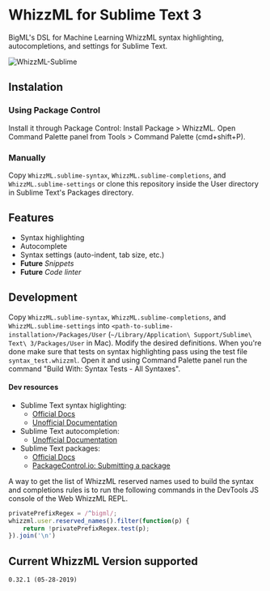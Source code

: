 # WhizzML for Sublime Text 3

BigML's DSL for Machine Learning WhizzML syntax highlighting, autocompletions,
and settings for Sublime Text.

![WhizzML-Sublime](https://raw.githubusercontent.com/whizzml/whizzml-sublime/master/whizzml-sublime.gif "WhizzML-Sublime")

## Instalation

### Using Package Control

Install it through Package Control: Install Package > WhizzML. Open Command
Palette panel from Tools > Command Palette (cmd+shift+P).

### Manually

Copy `WhizzML.sublime-syntax`, `WhizzML.sublime-completions`, and
`WhizzML.sublime-settings` or clone this repository inside the User directory
in Sublime Text's Packages directory.

## Features

- Syntax highlighting
- Autocomplete
- Syntax settings (auto-indent, tab size, etc.)
- **Future** _Snippets_
- **Future** _Code linter_

## Development

Copy `WhizzML.sublime-syntax`, `WhizzML.sublime-completions`, and
`WhizzML.sublime-settings` into
`<path-to-sublime-installation>/Packages/User`
(`~/Library/Application\ Support/Sublime\ Text\ 3/Packages/User` in Mac).
Modify the desired definitions. When you're done make sure that tests on syntax
highlighting pass using the test file `syntax_test.whizzml`. Open it and using
Command Palette panel run the command "Build With: Syntax Tests - All
Syntaxes".

#### Dev resources

- Sublime Text syntax higlighting:
    - [Official Docs](http://www.sublimetext.com/docs/3/syntax.html)
    - [Unofficial Documentation](http://docs.sublimetext.info/en/latest/extensibility/syntaxdefs.html)
- Sublime Text autocompletion:
    - [Unofficial Documentation](http://docs.sublimetext.info/en/latest/extensibility/completions.html)
- Sublime Text packages:
    - [Official Docs](https://www.sublimetext.com/docs/3/packages.html)
    - [PackageControl.io: Submitting a package](https://packagecontrol.io/docs/submitting_a_package)

A way to get the list of WhizzML reserved names used to build the syntax and completions rules is to
run the following commands in the DevTools JS console of the Web WhizzML REPL.

```javascript
privatePrefixRegex = /^bigml/;
whizzml.user.reserved_names().filter(function(p) {
    return !privatePrefixRegex.test(p);
}).join('\n')
```

## Current WhizzML Version supported
    0.32.1 (05-28-2019)
